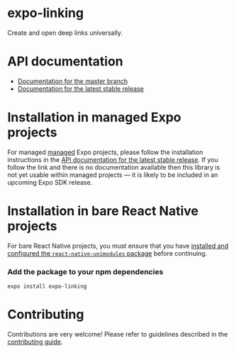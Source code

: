 # expo-linking

Create and open deep links universally.

# API documentation

- [Documentation for the master branch](https://github.com/expo/expo/blob/master/docs/pages/versions/unversioned/sdk/linking.md)
- [Documentation for the latest stable release](https://docs.expo.io/versions/latest/sdk/linking/)

# Installation in managed Expo projects

For managed [managed](https://docs.expo.io/versions/latest/introduction/managed-vs-bare/) Expo projects, please follow the installation instructions in the [API documentation for the latest stable release](https://docs.expo.io/versions/latest/sdk/asset/). If you follow the link and there is no documentation available then this library is not yet usable within managed projects &mdash; it is likely to be included in an upcoming Expo SDK release.

# Installation in bare React Native projects

For bare React Native projects, you must ensure that you have [installed and configured the `react-native-unimodules` package](https://github.com/unimodules/react-native-unimodules) before continuing.

### Add the package to your npm dependencies

```
expo install expo-linking
```

# Contributing

Contributions are very welcome! Please refer to guidelines described in the [contributing guide](https://github.com/expo/expo#contributing).
